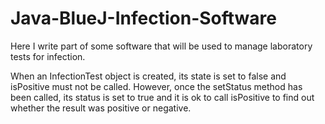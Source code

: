 # Java-BlueJ-Infection-Software

Here I write part of some software that will be used to 
manage laboratory tests for infection.

When an InfectionTest object is created, its state is set to 
false and isPositive must not be called. However, once the setStatus
method has been called, its status is set to true and it is ok to call 
isPositive to find out whether the result was positive or negative.
